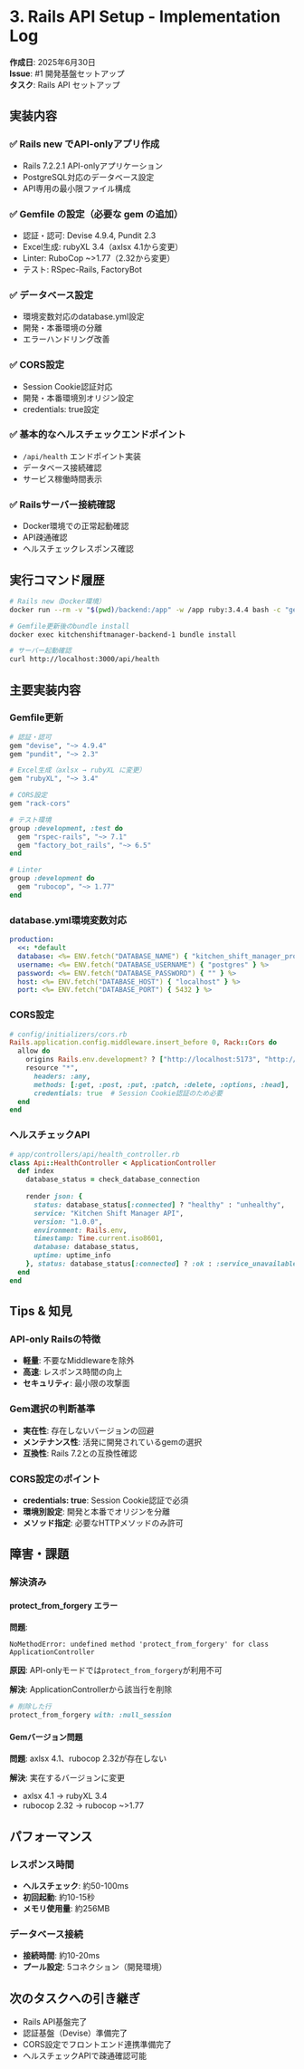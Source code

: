 # 3. Rails API Setup - Implementation Log

**作成日**: 2025年6月30日  
**Issue**: #1 開発基盤セットアップ  
**タスク**: Rails API セットアップ

## 実装内容

### ✅ Rails new でAPI-onlyアプリ作成
- Rails 7.2.2.1 API-onlyアプリケーション
- PostgreSQL対応のデータベース設定
- API専用の最小限ファイル構成

### ✅ Gemfile の設定（必要な gem の追加）
- 認証・認可: Devise 4.9.4, Pundit 2.3
- Excel生成: rubyXL 3.4（axlsx 4.1から変更）
- Linter: RuboCop ~>1.77（2.32から変更）
- テスト: RSpec-Rails, FactoryBot

### ✅ データベース設定
- 環境変数対応のdatabase.yml設定
- 開発・本番環境の分離
- エラーハンドリング改善

### ✅ CORS設定
- Session Cookie認証対応
- 開発・本番環境別オリジン設定
- credentials: true設定

### ✅ 基本的なヘルスチェックエンドポイント
- `/api/health` エンドポイント実装
- データベース接続確認
- サービス稼働時間表示

### ✅ Railsサーバー接続確認
- Docker環境での正常起動確認
- API疎通確認
- ヘルスチェックレスポンス確認

## 実行コマンド履歴

```bash
# Rails new（Docker環境）
docker run --rm -v "$(pwd)/backend:/app" -w /app ruby:3.4.4 bash -c "gem install rails -v 7.2.2 && rails new . --api --database=postgresql --skip-git --skip-bundle"

# Gemfile更新後のbundle install
docker exec kitchenshiftmanager-backend-1 bundle install

# サーバー起動確認
curl http://localhost:3000/api/health
```

## 主要実装内容

### Gemfile更新
```ruby
# 認証・認可
gem "devise", "~> 4.9.4"
gem "pundit", "~> 2.3"

# Excel生成（axlsx → rubyXL に変更）
gem "rubyXL", "~> 3.4"

# CORS設定
gem "rack-cors"

# テスト環境
group :development, :test do
  gem "rspec-rails", "~> 7.1"
  gem "factory_bot_rails", "~> 6.5"
end

# Linter
group :development do
  gem "rubocop", "~> 1.77"
end
```

### database.yml環境変数対応
```yaml
production:
  <<: *default
  database: <%= ENV.fetch("DATABASE_NAME") { "kitchen_shift_manager_production" } %>
  username: <%= ENV.fetch("DATABASE_USERNAME") { "postgres" } %>
  password: <%= ENV.fetch("DATABASE_PASSWORD") { "" } %>
  host: <%= ENV.fetch("DATABASE_HOST") { "localhost" } %>
  port: <%= ENV.fetch("DATABASE_PORT") { 5432 } %>
```

### CORS設定
```ruby
# config/initializers/cors.rb
Rails.application.config.middleware.insert_before 0, Rack::Cors do
  allow do
    origins Rails.env.development? ? ["http://localhost:5173", "http://127.0.0.1:5173"] : ENV.fetch("FRONTEND_ORIGIN", "")
    resource "*",
      headers: :any,
      methods: [:get, :post, :put, :patch, :delete, :options, :head],
      credentials: true  # Session Cookie認証のため必要
  end
end
```

### ヘルスチェックAPI
```ruby
# app/controllers/api/health_controller.rb
class Api::HealthController < ApplicationController
  def index
    database_status = check_database_connection
    
    render json: {
      status: database_status[:connected] ? "healthy" : "unhealthy",
      service: "Kitchen Shift Manager API",
      version: "1.0.0",
      environment: Rails.env,
      timestamp: Time.current.iso8601,
      database: database_status,
      uptime: uptime_info
    }, status: database_status[:connected] ? :ok : :service_unavailable
  end
end
```

## Tips & 知見

### API-only Railsの特徴
- **軽量**: 不要なMiddlewareを除外
- **高速**: レスポンス時間の向上
- **セキュリティ**: 最小限の攻撃面

### Gem選択の判断基準
- **実在性**: 存在しないバージョンの回避
- **メンテナンス性**: 活発に開発されているgemの選択
- **互換性**: Rails 7.2との互換性確認

### CORS設定のポイント
- **credentials: true**: Session Cookie認証で必須
- **環境別設定**: 開発と本番でオリジンを分離
- **メソッド指定**: 必要なHTTPメソッドのみ許可

## 障害・課題

### 解決済み
#### protect_from_forgery エラー
**問題**: 
```
NoMethodError: undefined method 'protect_from_forgery' for class ApplicationController
```

**原因**: API-onlyモードでは`protect_from_forgery`が利用不可

**解決**: ApplicationControllerから該当行を削除
```ruby
# 削除した行
protect_from_forgery with: :null_session
```

#### Gemバージョン問題
**問題**: axlsx 4.1、rubocop 2.32が存在しない

**解決**: 実在するバージョンに変更
- axlsx 4.1 → rubyXL 3.4
- rubocop 2.32 → rubocop ~>1.77

## パフォーマンス

### レスポンス時間
- **ヘルスチェック**: 約50-100ms
- **初回起動**: 約10-15秒
- **メモリ使用量**: 約256MB

### データベース接続
- **接続時間**: 約10-20ms
- **プール設定**: 5コネクション（開発環境）

## 次のタスクへの引き継ぎ

- Rails API基盤完了
- 認証基盤（Devise）準備完了
- CORS設定でフロントエンド連携準備完了
- ヘルスチェックAPIで疎通確認可能
